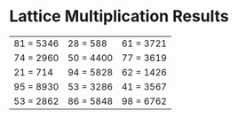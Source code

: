 # Lattice Multiplication Results

|   |   |   |
|---|---|---|
| 81 = 5346 | 28 = 588 | 61 = 3721 |
| 74 = 2960 | 50 = 4400 | 77 = 3619 |
| 21 = 714 | 94 = 5828 | 62 = 1426 |
| 95 = 8930 | 53 = 3286 | 41 = 3567 |
| 53 = 2862 | 86 = 5848 | 98 = 6762 |
